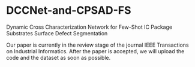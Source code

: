 # DCCNet-and-CPSAD-FS
Dynamic Cross Characterization Network for Few-Shot IC Package Substrates Surface Defect Segmentation

Our paper is currently in the review stage of the journal IEEE Transactions on Industrial Informatics. After the paper is accepted, we will upload the code and the dataset as soon as possible.
